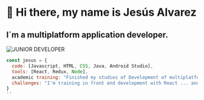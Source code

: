 # 👋 Hi there, my name is Jesús Alvarez
## I´m a multiplatform application developer.
![JUNIOR DEVELOPER](https://user-images.githubusercontent.com/51082512/117128824-33c63d80-ad9e-11eb-88e2-eb0ac1ae4fbd.png)

```js
const jesus = {
  code: [Javascript, HTML, CSS, Java, Android Studio],
  tools: [React, Redux, Node], 
  academic training: "Finished my studies of Development of multiplatform applications",
  challenges: "I'm training in front end development with React ... and I love it !!!"
}
''

